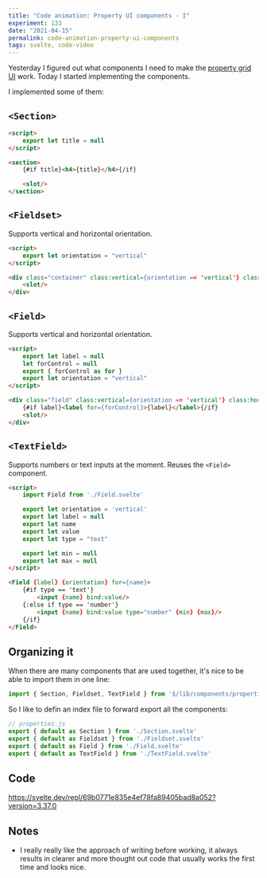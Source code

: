 ```yaml
---
title: "Code animation: Property UI components - I"
experiment: 133
date: "2021-04-15"
permalink: code-animation-property-ui-components
tags: svelte, code-video
---
```


Yesterday I figured out what components I need to make the [property grid UI](/posts/property-ui-dsl) work. Today I started implementing the components.

I implemented some of them:

## `<Section>`

```html
<script>
	export let title = null
</script>

<section>
	{#if title}<h4>{title}</h4>{/if}

	<slot/>
</section>
```

## `<Fieldset>`

Supports vertical and horizontal orientation.

```html
<script>
	export let orientation = "vertical"
</script>

<div class="container" class:vertical={orientation == 'vertical'} class:horizontal={orientation == 'horizontal'}>
	<slot/>
</div>
```

## `<Field>`

Supports vertical and horizontal orientation.

```html
<script>
	export let label = null
	let forControl = null
	export { forControl as for }
	export let orientation = "vertical"
</script>

<div class="field" class:vertical={orientation == 'vertical'} class:horizontal={orientation == 'horizontal'} >
	{#if label}<label for={forControl}>{label}</label>{/if}
	<slot/>
</div>
```

## `<TextField>`

Supports numbers or text inputs at the moment. Reuses the `<Field>` component.

```html
<script>
	import Field from './Field.svelte'

	export let orientation = 'vertical'
	export let label = null
	export let name
	export let value
	export let type = "text"

	export let min = null
	export let max = null
</script>

<Field {label} {orientation} for={name}>
	{#if type == 'text'}
		<input {name} bind:value/>
	{:else if type == 'number'}
		<input {name} bind:value type="number" {min} {max}/>
	{/if}
</Field>
```

## Organizing it

When there are many components that are used together, it's nice to be able to import them in one line:

```javascript
import { Section, Fieldset, TextField } from '$/lib/components/properties'
```

So I like to defin an index file to forward export all the components:

```javascript
// properties.js
export { default as Section } from './Section.svelte'
export { default as Fieldset } from './Fieldset.svelte'
export { default as Field } from './Field.svelte'
export { default as TextField } from './TextField.svelte'
```

## Code

https://svelte.dev/repl/69b0771e835e4ef78fa89405bad8a052?version=3.37.0

## Notes

- I really really like the approach of writing before working, it always results in clearer and more thought out code that usually works the first time and looks nice.
